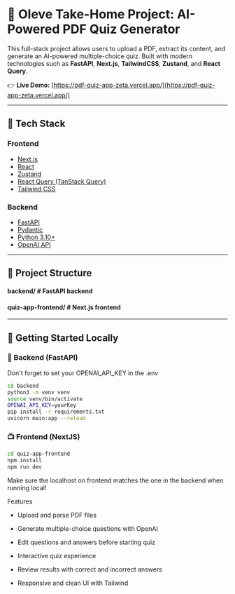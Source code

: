# 🧠 Oleve Take-Home Project: AI-Powered PDF Quiz Generator

This full-stack project allows users to upload a PDF, extract its content, and generate an AI-powered multiple-choice quiz. Built with modern technologies such as **FastAPI**, **Next.js**, **TailwindCSS**, **Zustand**, and **React Query**.

👉 **Live Demo:** [https://pdf-quiz-app-zeta.vercel.app/](https://pdf-quiz-app-zeta.vercel.app/)

---

## 🧰 Tech Stack

### Frontend

- [Next.js](https://nextjs.org/)
- [React](https://react.dev/)
- [Zustand](https://github.com/pmndrs/zustand)
- [React Query (TanStack Query)](https://tanstack.com/query/latest)
- [Tailwind CSS](https://tailwindcss.com/)

### Backend

- [FastAPI](https://fastapi.tiangolo.com/)
- [Pydantic](https://docs.pydantic.dev/)
- [Python 3.10+](https://www.python.org/)
- [OpenAI API](https://platform.openai.com/docs/api-reference)

---

## 📂 Project Structure

#### backend/ # FastAPI backend
#### quiz-app-frontend/ # Next.js frontend

---

## 🚀 Getting Started Locally

### 🔧 Backend (FastAPI)

Don't forget to set your OPENAI_API_KEY in the .env

```bash
cd backend
python3 -m venv venv
source venv/bin/activate
OPENAI_API_KEY=yourKey
pip install -r requirements.txt
uvicorn main:app --reload
```

### 📺 Frontend (NextJS)

```bash
cd quiz-app-frontend
npm install
npm run dev
```

Make sure the localhost on frontend matches the one in the backend when running local!

Features
- Upload and parse PDF files

- Generate multiple-choice questions with OpenAI

- Edit questions and answers before starting quiz

- Interactive quiz experience

- Review results with correct and incorrect answers

- Responsive and clean UI with Tailwind